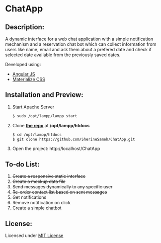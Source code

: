 # ChatApp
## Description:
A dynamic interface for a web chat application with a simple notification mechanism and a reservation chat bot which can collect information from users like name, email and ask them about a prefered date and check if selected date available from the previously saved dates.

Developed using:
- [Angular JS](https://angularjs.org/)
- [Materialize CSS](http://materializecss.com/about.html)

## Installation and Preview:
1. Start Apache Server
    ```bash
    $ sudo /opt/lampp/lampp start
    ```
2. Clone [**the repo**](https://github.com/SherineSameh/ChatApp.git) at **/opt/lampp/htdocs**
    ```bash
    $ cd /opt/lampp/htdocs
    $ git clone https://github.com/SherineSameh/ChatApp.git
    ```
3. Open the project: http://localhost/ChatApp

## To-do List:
1. ~~Create a responsive static interface~~
2. ~~Create a mockup data file~~
3. ~~Send messages dynamically to any specific user~~
4. ~~Re-order contact list based on sent messages~~
5. Get notifications
6. Remove notification on click
7. Create a simple chatbot

## License:
Licensed under [MIT License](https://github.com/SherineSameh/ChatApp/blob/master/LICENSE)
